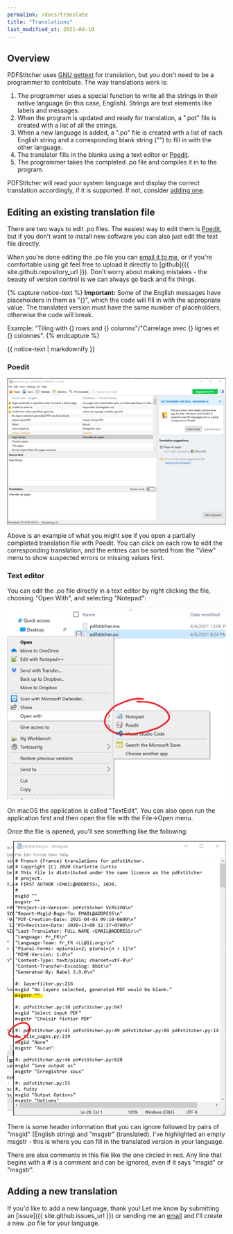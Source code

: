 ```yaml
---
permalink: /docs/translate
title: "Translations"
last_modified_at: 2021-04-10
---
```


## Overview
PDFStitcher uses [GNU gettext](https://docs.python.org/3/library/gettext.html) for translation, but you don't need to be a programmer to contribute. The way translations work is:

1. The programmer uses a special function to write all the strings in their native language (in this case, English). Strings are text elements like labels and messages.
2. When the program is updated and ready for translation, a ".pot" file is created with a list of all the strings.
3. When a new language is added, a ".po" file is created with a list of each English string and a corresponding blank string ("") to fill in with the other language.
4. The translator fills in the blanks using a text editor or [Poedit](https://poedit.net).
5. The programmer takes the completed .po file and compiles it in to the program.

PDFStitcher will read your system language and display the correct translation accordingly, if it is supported. If not, consider [adding one](#adding-a-new-translation).

## Editing an existing translation file
There are two ways to edit .po files. The easiest way to edit them is [Poedit](https://poedit.net), but if you don't want to install new software you can also just edit the text file directly.

When you're done editing the .po file you can [email it to me](mailto:c.f.curtis@gmail.com), or if you're comfortable using git feel free to upload it directly to [github]({{ site.github.repository_url }}). Don't worry about making mistakes - the beauty of version control is we can always go back and fix things.

{% capture notice-text %}
**Important:** Some of the English messages have placeholders in them as "{}", which the code will fill in with the appropriate value. The translated version must have the same number of placeholders, otherwise the code will break.

Example: "Tiling with {} rows and {} columns"/"Carrelage avec {} lignes et {} colonnes". 
{% endcapture %}

<div class="notice--info">
  {{ notice-text | markdownify }}
</div>

### Poedit
![poedit screenshot](/assets/images/09-translate-img1.png)

Above is an example of what you might see if you open a partially completed translation file with Poedit. You can click on each row to edit the corresponding translation, and the entries can be sorted from the "View" menu to show suspected errors or missing values first.

### Text editor
You can edit the .po file directly in a text editor by right clicking the file, choosing "Open With", and selecting "Notepad":

![open in notepad](/assets/images/09-translate-img2.png)

On macOS the application is called "TextEdit". You can also open run the application first and then open the file with the File->Open menu.

Once the file is opened, you'll see something like the following:

![po file in notepad](/assets/images/09-translate-img3.png)

There is some header information that you can ignore followed by pairs of "msgid" (English string) and "msgstr" (translated). I've highlighted an empty msgstr - this is where you can fill in the translated version in your language.

There are also comments in this file like the one circled in red. Any line that begins with a \# is a comment and can be ignored, even if it says "msgid" or "msgstr".

## Adding a new translation
If you'd like to add a new language, thank you! Let me know by submitting an [issue]({{ site.github.issues_url }}) or sending me an [email](mailto:c.f.curtis@gmail.com) and I'll create a new .po file for your language.